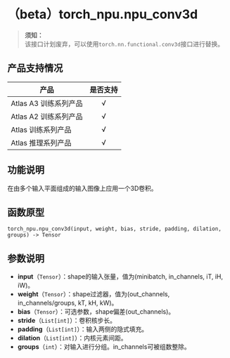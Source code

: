 # （beta）torch_npu.npu_conv3d

>**须知：**<br>
>该接口计划废弃，可以使用`torch.nn.functional.conv3d`接口进行替换。

## 产品支持情况

| 产品                                                         | 是否支持 |
| ------------------------------------------------------------ | :------: |
|<term>Atlas A3 训练系列产品</term>           |    √     |
|<term>Atlas A2 训练系列产品</term> | √   |
|<term>Atlas 训练系列产品</term> | √   |
|<term>Atlas 推理系列产品</term>| √   |

## 功能说明

在由多个输入平面组成的输入图像上应用一个3D卷积。

## 函数原型

```
torch_npu.npu_conv3d(input, weight, bias, stride, padding, dilation, groups) -> Tensor
```

## 参数说明

- **input**（`Tensor`）：shape的输入张量，值为(minibatch, in_channels, iT, iH, iW)。
- **weight**（`Tensor`）：shape过滤器，值为(out_channels, in_channels/groups, kT, kH, kW)。
- **bias**（`Tensor`）：可选参数，shape偏差(out_channels)。
- **stride**（`List[int]`）：卷积核步长。
- **padding**（`List[int]`）：输入两侧的隐式填充。
- **dilation**（`List[int]`）：内核元素间距。
- **groups**（`int`）：对输入进行分组。in_channels可被组数整除。